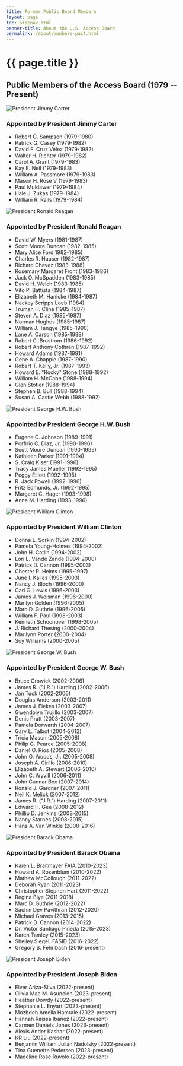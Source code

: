 ```yaml
---
title: Former Public Board Members
layout: page
toc: sidenav.html
banner-title: About the U.S. Access Board
permalink: /about/members-past.html
---
```


# {{ page.title }}

## Public Members of the Access Board (1979 -- Present)

<img src="{{ site.baseurl }}/images/carter.jpg" alt="President Jimmy Carter">


### Appointed by President Jimmy Carter

* Robert G. Sampson (1979-1980)
* Patrick G. Casey (1979-1982)
* David F. Cruz Vélez (1979-1982)
* Walter H. Richter (1979-1982)
* Carol A. Grant (1979-1983)
* Kay E. Neil (1979-1983)
* William A. Passmore (1979-1983)
* Mason H. Rose V (1979-1983)
* Paul Muldawer (1979-1984)
* Hale J. Zukas (1979-1984)
* William R. Ralls (1979-1984)

<img src="{{ site.baseurl }}/images/reagan.jpg" alt="President Ronald Reagan">

### Appointed by President Ronald Reagan

* David W. Myers (1981-1987)
* Scott Moore Duncan (1982-1985)
* Mary Alice Ford 1982-1985)
* Charles R. Hauser (1982-1987)
* Richard Chavez (1983-1988)
* Rosemary Margaret Front (1983-1986)
* Jack O. McSpadden (1983-1985)
* David H. Welch (1983-1985)
* Vito P. Battista (1984-1987)
* Elizabeth M. Hanicke (1984-1987)
* Nackey Scripps Loeb (1984)
* Truman H. Cline (1985-1987)
* Steven A. Diaz (1985-1987)
* Norman Hughes (1985-1987)
* William J. Tangye (1985-1990)
* Lane A. Carson (1985-1988)
* Robert C. Brostrom (1986-1992)
* Robert Anthony Cothren (1987-1992)
* Howard Adams (1987-1991)
* Gene A. Chappie (1987-1990)
* Robert T. Kelly, Jr. (1987-1993)
* Howard E. "Rocky" Stone (1988-1992)
* William H. McCabe (1988-1994)
* Glen Stotler (1988-1994)
* Stephen B. Bull (1988-1994)
* Susan A. Castle Webb (1988-1992)

<img src="{{ site.baseurl }}/images/bush-hw.jpg" alt="President George H.W. Bush">

### Appointed by President George H.W. Bush

* Eugene C. Johnson (1989-1991)
* Porfirio C. Diaz, Jr. (1990-1996)
* Scott Moore Duncan (1990-1995)
* Kathleen Parker (1991-1994)
* S. Craig Kiser (1991-1996)
* Tracy James Mueller (1992-1995)
* Peggy Elliott (1992-1995)
* R. Jack Powell (1992-1996)
* Fritz Edmunds, Jr. (1992-1995)
* Margaret C. Hager (1993-1998)
* Anne M. Harding (1993-1996)

<img src="{{ site.baseurl }}/images/clinton.jpg" alt="President William Clinton">

### Appointed by President William Clinton

* Donna L. Sorkin (1994-2002)
* Pamela Young-Holmes (1994-2002)
* John H. Catlin (1994-2002)
* Lori L. Vande Zande (1994-2000)
* Patrick D. Cannon (1995-2003)
* Chester R. Helms (1995-1997)
* June I. Kailes (1995-2003)
* Nancy J. Bloch (1996-2000)
* Carl G. Lewis (1996-2003)
* James J. Weisman (1996-2000)
* Marilyn Golden (1996-2005)
* Marc D. Guthrie (1996-2005)
* William F. Paul (1998-2003)
* Kenneth Schoonover (1998-2005)
* J. Richard Thesing (2000-2004)
* Marilynn Porter (2000-2004)
* Soy Williams (2000-2005)
 
<img src="{{ site.baseurl }}/images/bush-w.jpg" alt="President George W. Bush">

### Appointed by President George W. Bush

* Bruce Growick (2002-2006)
* James R. ("J.R.") Harding (2002-2006) 
* Jan Tuck (2002-2006)
* Douglas Anderson (2003-2011)
* James J. Elekes (2003-2007)
* Gwendolyn Trujillo (2003-2007)
* Denis Pratt (2003-2007)
* Pamela Dorwarth (2004-2007)
* Gary L. Talbot (2004-2012)
* Tricia Mason (2005-2008)
* Philip G. Pearce (2005-2008)
* Daniel O. Rios (2005-2008)
* John O. Woods, Jr. (2005-2008)
* Joseph A. Cirillo (2006-2010)
* Elizabeth A. Stewart (2006-2010)
* John C. Wyvill (2006-2011)
* John Gunnar Box (2007-2014)
* Ronald J. Gardner (2007-2011)
* Neil K. Melick (2007-2012)
* James R. ("J.R.") Harding (2007-2011)
* Edward H. Gee (2008-2012)
* Phillip D. Jenkins (2008-2015)
* Nancy Starnes (2008-2015)
* Hans A. Van Winkle (2008-2016)

<img src="{{ site.baseurl }}/images/obama.jpg" alt="President Barack Obama">

### Appointed by President Barack Obama

* Karen L. Braitmayer FAIA (2010-2023)
* Howard A. Rosenblum (2010-2022)
* Mathew McCollough (2011-2022)
* Deborah Ryan (2011-2023)
* Christopher Stephen Hart (2011-2022)
* Regina Blye (2011-2018)
* Marc D. Guthrie (2012-2022)
* Sachin Dev Pavithran (2012-2020)
* Michael Graves (2013-2015)
* Patrick D. Cannon (2014-2022)
* Dr. Victor Santiago Pineda (2015-2023)
* Karen Tamley (2015-2023)
* Shelley Siegel, FASID (2016-2022)
* Gregory S. Fehribach (2016-present)

<img src="{{ site.baseurl }}/images/biden.png" alt="President Joseph Biden">

### Appointed by President Joseph Biden

* Elver Ariza-Silva (2022-present)
* Olivia Mae M. Asuncion (2023-present)
* Heather Dowdy (2022-present)
* Stephanie L. Enyart (2023-present)
* Mozhdeh Amelia Hamraie (2022-present)
* Hannah Raissa Ibañez (2022-present)
* Carmen Daniels Jones (2023-present)
* Alexis Ander Kashar (2022-present)
* KR Liu (2022-present)
* Benjamin William Julian Nadolsky (2022-present)
* Tina Guenette Pedersen (2023-present)
* Madeline Rose Ruvolo (2022-present)
